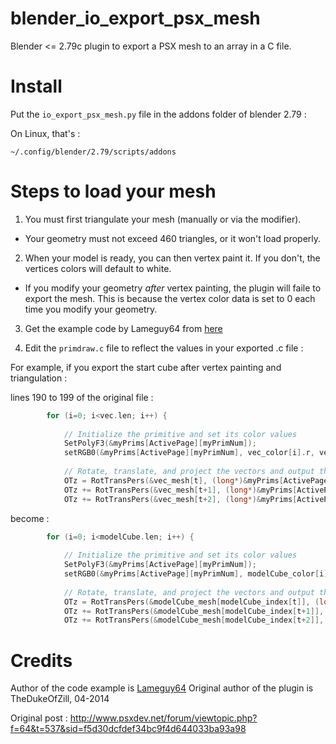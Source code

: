 # blender_io_export_psx_mesh

Blender <= 2.79c plugin to export a PSX mesh to an array in a C file.

# Install

Put the `io_export_psx_mesh.py` file in the addons folder of blender 2.79 :

On Linux, that's :

`~/.config/blender/2.79/scripts/addons`

# Steps to load your mesh 

  1. You must first triangulate your mesh (manually or via the modifier).
  
  * Your geometry must not exceed 460 triangles, or it won't load properly.
  
  2. When your model is ready, you can then vertex paint it. If you don't, the vertices colors will default to white.
  
  * If you modify your geometry *after* vertex painting, the plugin will faile to export the mesh. This is because the vertex color data is set to 0 each time you modify your geometry.
  
  3. Get the example code by Lameguy64 from [here](http://psx.arthus.net/code/primdraw.7z)

  4. Edit the `primdraw.c` file to reflect the values in your exported .c file :

For example, if you export the start cube after vertex painting and triangulation :

lines 190 to 199 of the original file :

```c
		for (i=0; i<vec.len; i++) { 
			
			// Initialize the primitive and set its color values
			SetPolyF3(&myPrims[ActivePage][myPrimNum]);
			setRGB0(&myPrims[ActivePage][myPrimNum], vec_color[i].r, vec_color[i].g, vec_color[i].b);
			
			// Rotate, translate, and project the vectors and output the results into a primitive
			OTz = RotTransPers(&vec_mesh[t], (long*)&myPrims[ActivePage][myPrimNum].x0, &p, &Flag);
			OTz += RotTransPers(&vec_mesh[t+1], (long*)&myPrims[ActivePage][myPrimNum].x1, &p, &Flag);
			OTz += RotTransPers(&vec_mesh[t+2], (long*)&myPrims[ActivePage][myPrimNum].x2, &p, &Flag);
```

become :

```c
		for (i=0; i<modelCube.len; i++) {
			
			// Initialize the primitive and set its color values
			SetPolyF3(&myPrims[ActivePage][myPrimNum]);
			setRGB0(&myPrims[ActivePage][myPrimNum], modelCube_color[i].r, modelCube_color[i].g, modelCube_color[i].b);
			
			// Rotate, translate, and project the vectors and output the results into a primitive
            OTz = RotTransPers(&modelCube_mesh[modelCube_index[t]], (long*)&myPrims[ActivePage][myPrimNum].x0, &p, &Flag);
			OTz += RotTransPers(&modelCube_mesh[modelCube_index[t+1]], (long*)&myPrims[ActivePage][myPrimNum].x1, &p, &Flag);
			OTz += RotTransPers(&modelCube_mesh[modelCube_index[t+2]], (long*)&myPrims[ActivePage][myPrimNum].x2, &p, &Flag);

```

# Credits

Author of the code example is [Lameguy64](https://github.com/Lameguy64)
Original author of the plugin is TheDukeOfZill, 04-2014

Original post : http://www.psxdev.net/forum/viewtopic.php?f=64&t=537&sid=f5d30dcfdef34bc9f4d644033ba93a98
